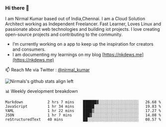 ### Hi there 👋

 I am Nirmal Kumar based out of India,Chennai. I am a Cloud Solution Architect working as Independent Freelancer. Fast Learner, Loves Linux and passionate about web technologies and building iot projects. I love creating open-source projects and contributing to the community.

- I’m currently working on a app to keep up the inspiration for creators and consumers.
- I am documenting my learnings on my blog [https://nkdews.me](https://nkdews.me)

📫 Reach Me via  Twitter : [@nirmal_kumar](https://twitter.com/nirmal_kumar)

![Nirmals's github stats align left](https://github-readme-stats.vercel.app/api?username=nk-gears&show_icons=true)


📊 Weekly development breakdown

<!--START_SECTION:waka-->
```text
Markdown           2 hrs 7 mins    ██████▓░░░░░░░░░░░░░░░░░░   26.68 % 
JavaScript         1 hr 34 mins    █████░░░░░░░░░░░░░░░░░░░░   19.83 % 
YAML               1 hr 22 mins    ████▒░░░░░░░░░░░░░░░░░░░░   17.27 % 
JSON               1 hr 7 mins     ███▓░░░░░░░░░░░░░░░░░░░░░   14.08 % 
reStructuredText   40 mins         ██░░░░░░░░░░░░░░░░░░░░░░░   08.57 % 
```
<!--END_SECTION:waka-->


